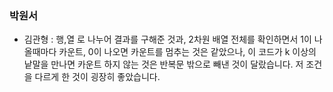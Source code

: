 ### 박원서
- 김관형 : 행,열 로 나누어 결과를 구해준 것과, 2차원 배열 전체를 확인하면서 1이 나올때마다 카운트, 0이 나오면 카운트를 멈추는 것은 같았으나, 이 코드가 k 이상의 낱말을 만나면 카운트 하지 않는 것은 반복문 밖으로 빼낸 것이 달랐습니다. 저 조건을 다르게 한 것이 굉장히 좋았습니다.